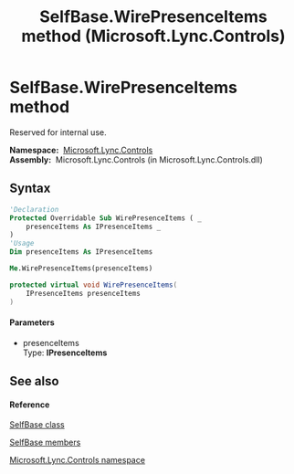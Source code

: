 ﻿---
title: SelfBase.WirePresenceItems method  (Microsoft.Lync.Controls)
TOCTitle: 'WirePresenceItems method '
ms:assetid: M:Microsoft.Lync.Controls.SelfBase.WirePresenceItems(Microsoft.Lync.Controls.Internal.Model.IPresenceItems)_DI_3_UC_OCS14MrefLyncWPF
ms:mtpsurl: https://msdn.microsoft.com/en-us/library/microsoft.lync.controls.selfbase.wirepresenceitems(v=office.15)
ms:contentKeyID: 48597239
ms.date: 07/28/2014
mtps_version: v=office.15
f1_keywords:
- Microsoft.Lync.Controls.SelfBase.WirePresenceItems
dev_langs:
- CSharp
- JScript
- VB
- other
---

# SelfBase.WirePresenceItems method

Reserved for internal use.

**Namespace:**  [Microsoft.Lync.Controls](microsoft-lync-controls-namespace_1.md)  
**Assembly:**  Microsoft.Lync.Controls (in Microsoft.Lync.Controls.dll)

## Syntax

``` vb
'Declaration
Protected Overridable Sub WirePresenceItems ( _
    presenceItems As IPresenceItems _
)
'Usage
Dim presenceItems As IPresenceItems

Me.WirePresenceItems(presenceItems)
```

``` csharp
protected virtual void WirePresenceItems(
    IPresenceItems presenceItems
)
```

#### Parameters

  - presenceItems  
    Type: **IPresenceItems**  

## See also

#### Reference

[SelfBase class](selfbase-class-microsoft-lync-controls_1.md)

[SelfBase members](selfbase-members-microsoft-lync-controls_1.md)

[Microsoft.Lync.Controls namespace](microsoft-lync-controls-namespace_1.md)

